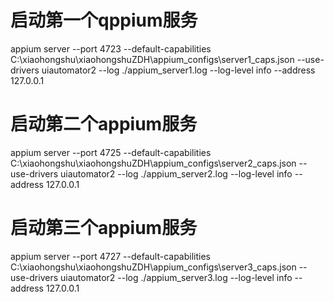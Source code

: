 # 启动第一个qppium服务
appium server --port 4723 --default-capabilities C:\xiaohongshu\xiaohongshuZDH\appium_configs\server1_caps.json --use-drivers uiautomator2 --log ./appium_server1.log --log-level info --address 127.0.0.1

# 启动第二个appium服务
appium server --port 4725 --default-capabilities C:\xiaohongshu\xiaohongshuZDH\appium_configs\server2_caps.json --use-drivers uiautomator2 --log ./appium_server2.log --log-level info --address 127.0.0.1

# 启动第三个appium服务
appium server --port 4727 --default-capabilities C:\xiaohongshu\xiaohongshuZDH\appium_configs\server3_caps.json --use-drivers uiautomator2 --log ./appium_server3.log --log-level info --address 127.0.0.1